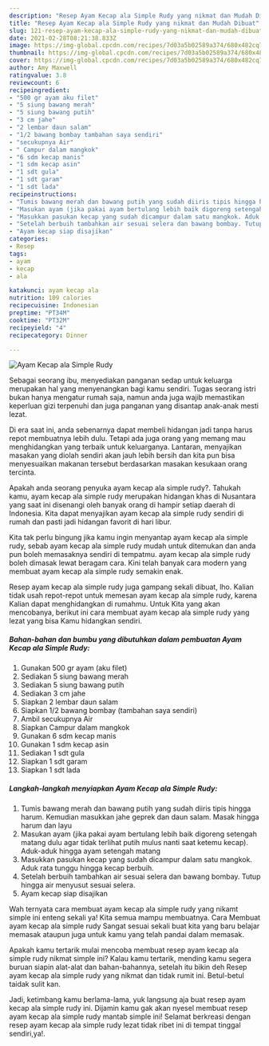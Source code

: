 ```yaml
---
description: "Resep Ayam Kecap ala Simple Rudy yang nikmat dan Mudah Dibuat"
title: "Resep Ayam Kecap ala Simple Rudy yang nikmat dan Mudah Dibuat"
slug: 121-resep-ayam-kecap-ala-simple-rudy-yang-nikmat-dan-mudah-dibuat
date: 2021-02-28T08:21:38.833Z
image: https://img-global.cpcdn.com/recipes/7d03a5b02589a374/680x482cq70/ayam-kecap-ala-simple-rudy-foto-resep-utama.jpg
thumbnail: https://img-global.cpcdn.com/recipes/7d03a5b02589a374/680x482cq70/ayam-kecap-ala-simple-rudy-foto-resep-utama.jpg
cover: https://img-global.cpcdn.com/recipes/7d03a5b02589a374/680x482cq70/ayam-kecap-ala-simple-rudy-foto-resep-utama.jpg
author: Amy Maxwell
ratingvalue: 3.8
reviewcount: 6
recipeingredient:
- "500 gr ayam aku filet"
- "5 siung bawang merah"
- "5 siung bawang putih"
- "3 cm jahe"
- "2 lembar daun salam"
- "1/2 bawang bombay tambahan saya sendiri"
- "secukupnya Air"
- " Campur dalam mangkok"
- "6 sdm kecap manis"
- "1 sdm kecap asin"
- "1 sdt gula"
- "1 sdt garam"
- "1 sdt lada"
recipeinstructions:
- "Tumis bawang merah dan bawang putih yang sudah diiris tipis hingga harum. Kemudian masukkan jahe geprek dan daun salam. Masak hingga harum dan layu"
- "Masukan ayam (jika pakai ayam bertulang lebih baik digoreng setengah matang dulu agar tidak terlihat putih mulus nanti saat ketemu kecap). Aduk-aduk hingga ayam setengah matang"
- "Masukkan pasukan kecap yang sudah dicampur dalam satu mangkok. Aduk rata tunggu hingga kecap berbuih."
- "Setelah berbuih tambahkan air sesuai selera dan bawang bombay. Tutup hingga air menyusut sesuai selera."
- "Ayam kecap siap disajikan"
categories:
- Resep
tags:
- ayam
- kecap
- ala

katakunci: ayam kecap ala 
nutrition: 109 calories
recipecuisine: Indonesian
preptime: "PT34M"
cooktime: "PT32M"
recipeyield: "4"
recipecategory: Dinner

---
```



![Ayam Kecap ala Simple Rudy](https://img-global.cpcdn.com/recipes/7d03a5b02589a374/680x482cq70/ayam-kecap-ala-simple-rudy-foto-resep-utama.jpg)

Sebagai seorang ibu, menyediakan panganan sedap untuk keluarga merupakan hal yang menyenangkan bagi kamu sendiri. Tugas seorang istri bukan hanya mengatur rumah saja, namun anda juga wajib memastikan keperluan gizi terpenuhi dan juga panganan yang disantap anak-anak mesti lezat.

Di era  saat ini, anda sebenarnya dapat membeli hidangan jadi tanpa harus repot membuatnya lebih dulu. Tetapi ada juga orang yang memang mau menghidangkan yang terbaik untuk keluarganya. Lantaran, menyajikan masakan yang diolah sendiri akan jauh lebih bersih dan kita pun bisa menyesuaikan makanan tersebut berdasarkan masakan kesukaan orang tercinta. 



Apakah anda seorang penyuka ayam kecap ala simple rudy?. Tahukah kamu, ayam kecap ala simple rudy merupakan hidangan khas di Nusantara yang saat ini disenangi oleh banyak orang di hampir setiap daerah di Indonesia. Kita dapat menyajikan ayam kecap ala simple rudy sendiri di rumah dan pasti jadi hidangan favorit di hari libur.

Kita tak perlu bingung jika kamu ingin menyantap ayam kecap ala simple rudy, sebab ayam kecap ala simple rudy mudah untuk ditemukan dan anda pun boleh memasaknya sendiri di tempatmu. ayam kecap ala simple rudy boleh dimasak lewat beragam cara. Kini telah banyak cara modern yang membuat ayam kecap ala simple rudy semakin enak.

Resep ayam kecap ala simple rudy juga gampang sekali dibuat, lho. Kalian tidak usah repot-repot untuk memesan ayam kecap ala simple rudy, karena Kalian dapat menghidangkan di rumahmu. Untuk Kita yang akan mencobanya, berikut ini cara membuat ayam kecap ala simple rudy yang lezat yang bisa Kamu hidangkan sendiri.

<!--inarticleads1-->

##### Bahan-bahan dan bumbu yang dibutuhkan dalam pembuatan Ayam Kecap ala Simple Rudy:

1. Gunakan 500 gr ayam (aku filet)
1. Sediakan 5 siung bawang merah
1. Sediakan 5 siung bawang putih
1. Sediakan 3 cm jahe
1. Siapkan 2 lembar daun salam
1. Siapkan 1/2 bawang bombay (tambahan saya sendiri)
1. Ambil secukupnya Air
1. Siapkan  Campur dalam mangkok
1. Gunakan 6 sdm kecap manis
1. Gunakan 1 sdm kecap asin
1. Sediakan 1 sdt gula
1. Siapkan 1 sdt garam
1. Siapkan 1 sdt lada




<!--inarticleads2-->

##### Langkah-langkah menyiapkan Ayam Kecap ala Simple Rudy:

1. Tumis bawang merah dan bawang putih yang sudah diiris tipis hingga harum. Kemudian masukkan jahe geprek dan daun salam. Masak hingga harum dan layu
1. Masukan ayam (jika pakai ayam bertulang lebih baik digoreng setengah matang dulu agar tidak terlihat putih mulus nanti saat ketemu kecap). Aduk-aduk hingga ayam setengah matang
1. Masukkan pasukan kecap yang sudah dicampur dalam satu mangkok. Aduk rata tunggu hingga kecap berbuih.
1. Setelah berbuih tambahkan air sesuai selera dan bawang bombay. Tutup hingga air menyusut sesuai selera.
1. Ayam kecap siap disajikan




Wah ternyata cara membuat ayam kecap ala simple rudy yang nikamt simple ini enteng sekali ya! Kita semua mampu membuatnya. Cara Membuat ayam kecap ala simple rudy Sangat sesuai sekali buat kita yang baru belajar memasak ataupun juga untuk kamu yang telah pandai dalam memasak.

Apakah kamu tertarik mulai mencoba membuat resep ayam kecap ala simple rudy nikmat simple ini? Kalau kamu tertarik, mending kamu segera buruan siapin alat-alat dan bahan-bahannya, setelah itu bikin deh Resep ayam kecap ala simple rudy yang nikmat dan tidak rumit ini. Betul-betul taidak sulit kan. 

Jadi, ketimbang kamu berlama-lama, yuk langsung aja buat resep ayam kecap ala simple rudy ini. Dijamin kamu gak akan nyesel membuat resep ayam kecap ala simple rudy mantab simple ini! Selamat berkreasi dengan resep ayam kecap ala simple rudy lezat tidak ribet ini di tempat tinggal sendiri,ya!.

